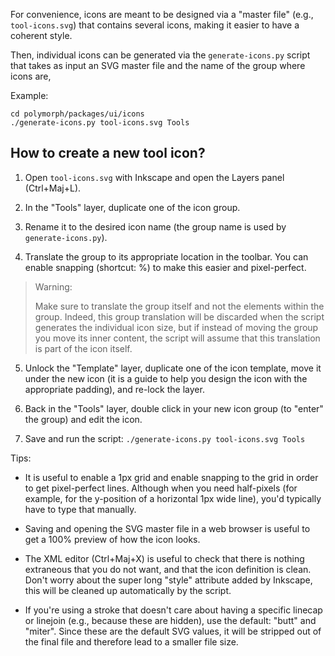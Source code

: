 For convenience, icons are meant to be designed via a "master file" (e.g., `tool-icons.svg`) that contains several icons, making it easier to have a coherent style.

Then, individual icons can be generated via the `generate-icons.py` script that takes as input an SVG master file and the name of the group where icons are,

Example:

```
cd polymorph/packages/ui/icons
./generate-icons.py tool-icons.svg Tools
```

## How to create a new tool icon?

1. Open `tool-icons.svg` with Inkscape and open the Layers panel (Ctrl+Maj+L).

2. In the "Tools" layer, duplicate one of the icon group.

3. Rename it to the desired icon name (the group name is used by `generate-icons.py`).

4. Translate the group to its appropriate location in the toolbar. You can enable
   snapping (shortcut: %) to make this easier and pixel-perfect.

> Warning:
>
> Make sure to translate the group itself and not the elements within the group.
> Indeed, this group translation will be discarded when the script generates the
> individual icon size, but if instead of moving the group you move its inner content,
> the script will assume that this translation is part of the icon itself.

5. Unlock the "Template" layer, duplicate one of the icon template, move it under the
   new icon (it is a guide to help you design the icon with the appropriate padding),
   and re-lock the layer.

6. Back in the "Tools" layer, double click in your new icon group (to "enter" the group)
   and edit the icon.

7. Save and run the script: `./generate-icons.py tool-icons.svg Tools`

Tips:

- It is useful to enable a 1px grid and enable snapping to the grid in order
  to get pixel-perfect lines. Although when you need half-pixels (for example,
  for the y-position of a horizontal 1px wide line), you'd typically
  have to type that manually.

- Saving and opening the SVG master file in a web browser is useful to get
  a 100% preview of how the icon looks.

- The XML editor (Ctrl+Maj+X) is useful to check that there is nothing
  extraneous that you do not want, and that the icon definition is clean.
  Don't worry about the super long "style" attribute added by Inkscape, this
  will be cleaned up automatically by the script.

- If you're using a stroke that doesn't care about having a specific linecap
  or linejoin (e.g., because these are hidden), use the default: "butt" and "miter".
  Since these are the default SVG values, it will be stripped out of the final
  file and therefore lead to a smaller file size.
